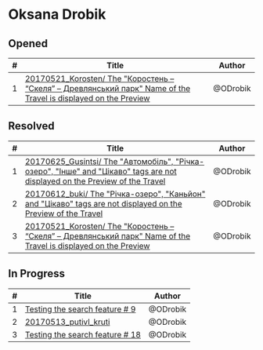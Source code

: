 # Oksana Drobik

## Opened

| #   | Title | Author
| --- | ---   | ----
| 1   | [20170521_Korosten/ The "Коростень – “Скеля” – Древлянський парк" Name of the Travel is displayed on the Preview](https://github.com/scholokov/long-travel-2/issues/5045)   | @ODrobik



## Resolved

| #   | Title | Author
| --- | ---   | ----
| 1   | [20170625_Gusintsi/ The "Автомобіль", "Річка-озеро", "Iнше" and "Цікаво" tags are not displayed on the Preview of the Travel](https://github.com/users/scholokov/projects/4/views/3?pane=issue&itemId=51778143)  | @ODrobik
| 2   | [20170612_buki/ The "Річка-озеро", "Каньйон" and "Цікаво" tags are not displayed on the Preview of the Travel](https://github.com/users/scholokov/projects/4/views/3?pane=issue&itemId=51776491)   | @ODrobik
| 3   | [20170521_Korosten/ The "Коростень – “Скеля” – Древлянський парк" Name of the Travel is displayed on the Preview](https://github.com/users/scholokov/projects/4/views/3?pane=issue&itemId=50451383)   | @ODrobik



## In Progress

| #   | Title | Author
| --- | ---   | ----
| 1   | [Testing the search feature # 9](https://github.com/users/scholokov/projects/4/views/3?pane=issue&itemId=48924403)   | @ODrobik
| 2   | [20170513_putivl_kruti](https://github.com/users/scholokov/projects/4/views/3?pane=issue&itemId=22400780)   | @ODrobik
| 3   | [Testing the search feature # 18](https://github.com/users/scholokov/projects/4/views/3?pane=issue&itemId=51015412)   | @ODrobik

